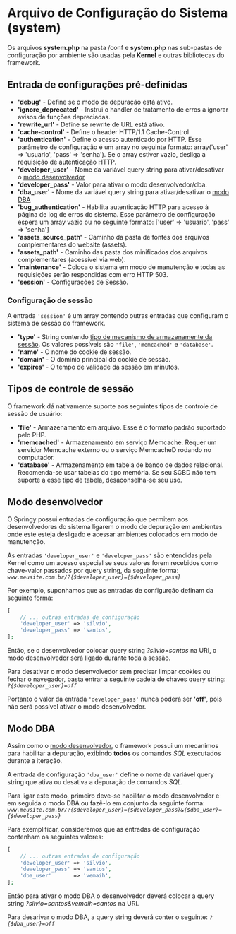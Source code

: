 # Arquivo de Configuração do Sistema (system)

Os arquivos **system.php** na pasta /conf e **system.php** nas sub-pastas de configuração por ambiente são usadas pela **Kernel** e outras bibliotecas do framework.

## Entrada de configurações pré-definidas

- **'debug'** - Define se o modo de depuração está ativo.
- **'ignore_deprecated'** - Instrui o handler de tratamento de erros a ignorar avisos de funções depreciadas.
- **'rewrite_url'** - Define se rewrite de URL está ativo.
- **'cache-control'** - Define o header HTTP/1.1 Cache-Control
- **'authentication'** - Define o acesso autenticado por HTTP. Esse parâmetro de configuração é um array no seguinte formato: array('user' => 'usuario', 'pass' => 'senha'). Se o array estiver vazio, desliga a requisição de autenticação HTTP.
- **'developer_user'** - Nome da variável query string para ativar/desativar o [modo desenvolvedor](#modo-desenvolvedor)
- **'developer_pass'** - Valor para ativar o modo desenvolvedor/dba.
- **'dba_user'** - Nome da variável query string para ativar/desativar o [modo DBA](#modo-dba)
- **'bug_authentication'** - Habilita autenticação HTTP para acesso à página de log de erros do sistema. Esse parâmetro de configuração espera um array vazio ou no seguinte formato: ['user' => 'usuario', 'pass' => 'senha']
- **'assets_source_path'** - Caminho da pasta de fontes dos arquivos complementares do website (assets).
- **'assets_path'** - Caminho das pasta dos minificados dos arquivos complementares (acessível via web).
- **'maintenance'** - Coloca o sistema em modo de manutenção e todas as requisições serão respondidas com erro HTTP 503.
- **'session'** - Configurações de Sessão.

### Configuração de sessão

A entrada `'session'` é um array contendo outras entradas que configuram o sistema de sessão do framework.

- **'type'** - String contendo [tipo de mecanismo de armazenamente da sessão](#tipos-de-controle-de-sessao). Os valores possíveis são `'file'`, `'memcached'` e `'database'`.
- **'name'** - O nome do cookie de sessão.
- **'domain'** - O domínio principal do cookie de sessão.
- **'expires'** - O tempo de validade da sessão em minutos.

## Tipos de controle de sessão

O framework dá nativamente suporte aos seguintes tipos de controle de sessão de usuário:

- **'file'** - Armazenamento em arquivo. Esse é o formato padrão suportado pelo PHP.
- **'memcached'** - Armazenamento em serviço Memcache. Requer um servidor Memcache externo ou o serviço MemcacheD rodando no computador.
- **'database'** - Armazenamento em tabela de banco de dados relacional. Recomenda-se usar tabelas do tipo memória. Se seu SGBD não tem suporte a esse tipo de tabela, desaconselha-se seu uso.

## Modo desenvolvedor

O Springy possui entradas de configuração que permitem aos desenvolvedores do sistema ligarem o modo de depuração em ambientes onde este esteja desligado e acessar ambientes colocados em modo de manutenção.

As entradas `'developer_user'` e `'developer_pass'` são entendidas pela Kernel como um acesso especial se seus valores forem recebidos como chave-valor passados por query string, da seguinte forma: *`www.meusite.com.br/?{$developer_user}={$developer_pass}`*

Por exemplo, suponhamos que as entradas de configurção definam da seguinte forma:

```php
[
    // ... outras entradas de configuração
    'developer_user' => 'silvio',
    'developer_pass' => 'santos',
];
```

Então, se o desenvolvedor colocar query string *?silvio=santos* na URI, o modo desenvolvedor será ligado durante toda a sessão.

Para desativar o modo desenvolvedor sem precisar limpar cookies ou fechar o navegador, basta entrar a seguinte cadeia de chaves query string: *`?{$developer_user}=off`*

Portanto o valor da entrada `'developer_pass'` nunca poderá ser **'off'**, pois não será possível ativar o modo desenvolvedor.

## Modo DBA

Assim como o [modo desenvolvedor](#modo-desenvolvedor), o framework possui um mecanimos para habilitar a depuração, exibindo **todos** os comandos *SQL* executados durante a iteração.

A entrada de configuração `'dba_user'` define o nome da variável query string que ativa ou desativa a depuração de comandos *SQL*.

Para ligar este modo, primeiro deve-se habilitar o modo desenvolvedor e em seguida o modo DBA ou fazê-lo em conjunto da seguinte forma: *`www.meusite.com.br/?{$developer_user}={$developer_pass}&{$dba_user}={$developer_pass}`*

Para exemplificar, consideremos que as entradas de configuração contenham os seguintes valores:

```php
[
    // ... outras entradas de configuração
    'developer_user' => 'silvio',
    'developer_pass' => 'santos',
    'dba_user'       => 'vemaih',
];
```

Então para ativar o modo DBA o desenvolvedor deverá colocar a query string *?silvio=santos&vemaih=santos* na URI.

Para desarivar o modo DBA, a query string deverá conter o seguinte: *`?{$dba_user}=off`*
